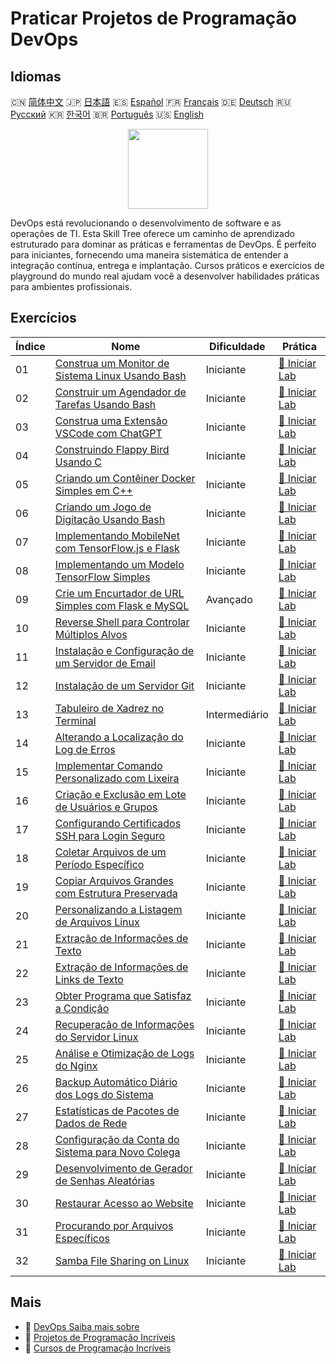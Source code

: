 # Praticar Projetos de Programação DevOps

## Idiomas

🇨🇳 [简体中文](README_zh.md) 🇯🇵 [日本語](README_ja.md) 🇪🇸 [Español](README_es.md) 🇫🇷 [Français](README_fr.md) 🇩🇪 [Deutsch](README_de.md) 🇷🇺 [Русский](README_ru.md) 🇰🇷 [한국어](README_ko.md) 🇧🇷 [Português](README_pt.md) 🇺🇸 [English](README.md) 

<div align="center">
<img width="128px" src="https://file.labex.io/path/a3Od9y18p0bV.png">
</div>

DevOps está revolucionando o desenvolvimento de software e as operações de TI. Esta Skill Tree oferece um caminho de aprendizado estruturado para dominar as práticas e ferramentas de DevOps. É perfeito para iniciantes, fornecendo uma maneira sistemática de entender a integração contínua, entrega e implantação. Cursos práticos e exercícios de playground do mundo real ajudam você a desenvolver habilidades práticas para ambientes profissionais.

## Exercícios

|   Índice | Nome                                                                                                                                         | Dificuldade   | Prática                                                                                                 |
|----------|----------------------------------------------------------------------------------------------------------------------------------------------|---------------|---------------------------------------------------------------------------------------------------------|
|       01 | [Construa um Monitor de Sistema Linux Usando Bash](https://labex.io/pt/courses/project-build-a-linux-system-monitor-using-bash)              | Iniciante     | [🚀 Iniciar Lab](https://labex.io/pt/courses/project-build-a-linux-system-monitor-using-bash)           |
|       02 | [Construir um Agendador de Tarefas Usando Bash](https://labex.io/pt/courses/project-build-a-task-scheduler-using-bash)                       | Iniciante     | [🚀 Iniciar Lab](https://labex.io/pt/courses/project-build-a-task-scheduler-using-bash)                 |
|       03 | [Construa uma Extensão VSCode com ChatGPT](https://labex.io/pt/courses/project-build-an-vscode-extension-with-chatgpt)                       | Iniciante     | [🚀 Iniciar Lab](https://labex.io/pt/courses/project-build-an-vscode-extension-with-chatgpt)            |
|       04 | [Construindo Flappy Bird Usando C](https://labex.io/pt/courses/project-building-flappy-bird-using-c)                                         | Iniciante     | [🚀 Iniciar Lab](https://labex.io/pt/courses/project-building-flappy-bird-using-c)                      |
|       05 | [Criando um Contêiner Docker Simples em C++](https://labex.io/pt/courses/project-creating-a-simple-docker-container-in-cpp)                  | Iniciante     | [🚀 Iniciar Lab](https://labex.io/pt/courses/project-creating-a-simple-docker-container-in-cpp)         |
|       06 | [Criando um Jogo de Digitação Usando Bash](https://labex.io/pt/courses/project-creating-a-typing-game-using-bash)                            | Iniciante     | [🚀 Iniciar Lab](https://labex.io/pt/courses/project-creating-a-typing-game-using-bash)                 |
|       07 | [Implementando MobileNet com TensorFlow.js e Flask](https://labex.io/pt/courses/project-deploying-mobilenet-with-tensorflowjs-and-flask)     | Iniciante     | [🚀 Iniciar Lab](https://labex.io/pt/courses/project-deploying-mobilenet-with-tensorflowjs-and-flask)   |
|       08 | [Implementando um Modelo TensorFlow Simples](https://labex.io/pt/courses/project-deploying-a-simple-tensorflow-model)                        | Iniciante     | [🚀 Iniciar Lab](https://labex.io/pt/courses/project-deploying-a-simple-tensorflow-model)               |
|       09 | [Crie um Encurtador de URL Simples com Flask e MySQL](https://labex.io/pt/courses/project-build-a-simple-url-shortener-with-flask-and-mysql) | Avançado      | [🚀 Iniciar Lab](https://labex.io/pt/courses/project-build-a-simple-url-shortener-with-flask-and-mysql) |
|       10 | [Reverse Shell para Controlar Múltiplos Alvos](https://labex.io/pt/courses/project-reverse-shell-to-control-multiple-targets)                | Iniciante     | [🚀 Iniciar Lab](https://labex.io/pt/courses/project-reverse-shell-to-control-multiple-targets)         |
|       11 | [Instalação e Configuração de um Servidor de Email](https://labex.io/pt/courses/project-installing-and-configuring-a-mail-server)            | Iniciante     | [🚀 Iniciar Lab](https://labex.io/pt/courses/project-installing-and-configuring-a-mail-server)          |
|       12 | [Instalação de um Servidor Git](https://labex.io/pt/courses/project-installing-a-git-server)                                                 | Iniciante     | [🚀 Iniciar Lab](https://labex.io/pt/courses/project-installing-a-git-server)                           |
|       13 | [Tabuleiro de Xadrez no Terminal](https://labex.io/pt/courses/project-chess-board-in-terminal)                                               | Intermediário | [🚀 Iniciar Lab](https://labex.io/pt/courses/project-chess-board-in-terminal)                           |
|       14 | [Alterando a Localização do Log de Erros](https://labex.io/pt/courses/project-changing-the-error-log-location)                               | Iniciante     | [🚀 Iniciar Lab](https://labex.io/pt/courses/project-changing-the-error-log-location)                   |
|       15 | [Implementar Comando Personalizado com Lixeira](https://labex.io/pt/courses/project-avoid-accidental-deletion)                               | Iniciante     | [🚀 Iniciar Lab](https://labex.io/pt/courses/project-avoid-accidental-deletion)                         |
|       16 | [Criação e Exclusão em Lote de Usuários e Grupos](https://labex.io/pt/courses/project-bulk-creation-and-deletion-of-users-and-groups)        | Iniciante     | [🚀 Iniciar Lab](https://labex.io/pt/courses/project-bulk-creation-and-deletion-of-users-and-groups)    |
|       17 | [Configurando Certificados SSH para Login Seguro](https://labex.io/pt/courses/project-certificate-configuration)                             | Iniciante     | [🚀 Iniciar Lab](https://labex.io/pt/courses/project-certificate-configuration)                         |
|       18 | [Coletar Arquivos de um Período Específico](https://labex.io/pt/courses/project-collect-files-from-specified-time)                           | Iniciante     | [🚀 Iniciar Lab](https://labex.io/pt/courses/project-collect-files-from-specified-time)                 |
|       19 | [Copiar Arquivos Grandes com Estrutura Preservada](https://labex.io/pt/courses/project-copy-specified-files)                                 | Iniciante     | [🚀 Iniciar Lab](https://labex.io/pt/courses/project-copy-specified-files)                              |
|       20 | [Personalizando a Listagem de Arquivos Linux](https://labex.io/pt/courses/project-directory-size)                                            | Iniciante     | [🚀 Iniciar Lab](https://labex.io/pt/courses/project-directory-size)                                    |
|       21 | [Extração de Informações de Texto](https://labex.io/pt/courses/project-extracting-information-from-text)                                     | Iniciante     | [🚀 Iniciar Lab](https://labex.io/pt/courses/project-extracting-information-from-text)                  |
|       22 | [Extração de Informações de Links de Texto](https://labex.io/pt/courses/project-extracting-link-information-from-text)                       | Iniciante     | [🚀 Iniciar Lab](https://labex.io/pt/courses/project-extracting-link-information-from-text)             |
|       23 | [Obter Programa que Satisfaz a Condição](https://labex.io/pt/courses/project-get-program-that-satisfies-the-condition)                       | Iniciante     | [🚀 Iniciar Lab](https://labex.io/pt/courses/project-get-program-that-satisfies-the-condition)          |
|       24 | [Recuperação de Informações do Servidor Linux](https://labex.io/pt/courses/project-get-system-information)                                   | Iniciante     | [🚀 Iniciar Lab](https://labex.io/pt/courses/project-get-system-information)                            |
|       25 | [Análise e Otimização de Logs do Nginx](https://labex.io/pt/courses/project-log-analysis)                                                    | Iniciante     | [🚀 Iniciar Lab](https://labex.io/pt/courses/project-log-analysis)                                      |
|       26 | [Backup Automático Diário dos Logs do Sistema](https://labex.io/pt/courses/project-log-backup)                                               | Iniciante     | [🚀 Iniciar Lab](https://labex.io/pt/courses/project-log-backup)                                        |
|       27 | [Estatísticas de Pacotes de Dados de Rede](https://labex.io/pt/courses/project-network-data-packet-statistics)                               | Iniciante     | [🚀 Iniciar Lab](https://labex.io/pt/courses/project-network-data-packet-statistics)                    |
|       28 | [Configuração da Conta do Sistema para Novo Colega](https://labex.io/pt/courses/project-new-colleague-system-account-setup)                  | Iniciante     | [🚀 Iniciar Lab](https://labex.io/pt/courses/project-new-colleague-system-account-setup)                |
|       29 | [Desenvolvimento de Gerador de Senhas Aleatórias](https://labex.io/pt/courses/project-password-generator)                                    | Iniciante     | [🚀 Iniciar Lab](https://labex.io/pt/courses/project-password-generator)                                |
|       30 | [Restaurar Acesso ao Website](https://labex.io/pt/courses/project-restore-access-to-website)                                                 | Iniciante     | [🚀 Iniciar Lab](https://labex.io/pt/courses/project-restore-access-to-website)                         |
|       31 | [Procurando por Arquivos Específicos](https://labex.io/pt/courses/project-searching-for-specific-files)                                      | Iniciante     | [🚀 Iniciar Lab](https://labex.io/pt/courses/project-searching-for-specific-files)                      |
|       32 | [Samba File Sharing on Linux](https://labex.io/pt/courses/project-samba-file-sharing-on-linux)                                               | Iniciante     | [🚀 Iniciar Lab](https://labex.io/pt/courses/project-samba-file-sharing-on-linux)                       |

## Mais

- 🔗 [DevOps Saiba mais sobre](https://labex.io/pt/skilltrees/devops)
- 🔗 [Projetos de Programação Incríveis](https://github.com/labex-labs/awesome-programming-projects)
- 🔗 [Cursos de Programação Incríveis](https://github.com/labex-labs/awesome-programming-courses)

